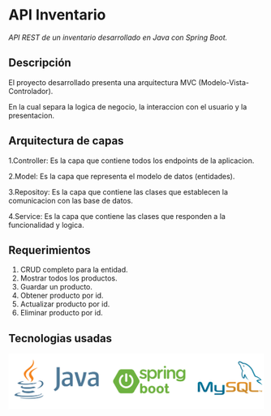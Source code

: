 # API Inventario

<em>API REST de un inventario desarrollado en Java con Spring Boot.</em>

## Descripción

El proyecto desarrollado presenta una arquitectura MVC (Modelo-Vista-Controlador).

En la cual separa la logica de negocio, la interaccion con el usuario y la presentacion.

## Arquitectura de capas

1.Controller: Es la capa que contiene todos los endpoints de la aplicacion.

2.Model: Es la capa que representa el modelo de datos (entidades).

3.Repositoy: Es la capa que contiene las clases que establecen la comunicacion con las base de datos.

4.Service: Es la capa que contiene las clases que responden a la funcionalidad y logica.

## Requerimientos

1. CRUD completo para la entidad.
2. Mostrar todos los productos.
3. Guardar un producto.
4. Obtener producto por id.
5. Actualizar producto por id.
6. Eliminar producto por id.

## Tecnologias usadas

![Descripción de la imagen](/tecnologias.png)






 
